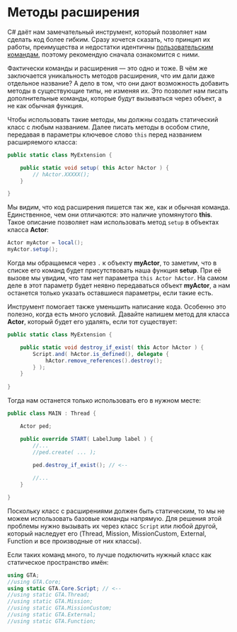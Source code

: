 # Методы расширения

C# даёт нам замечательный инструмент, который позволяет нам сделать код более гибким. Сразу хочется сказать, что принцип их работы, преимущества и недостатки идентичны [пользовательским командам](commands.md), поэтому рекомендую сначала ознакомится с ними.

Фактически команды и расширения — это одно и тоже. В чём же заключается уникальность методов расширения, что им дали даже отдельное название? А дело в том, что они дают возможность добавить методы в существующие типы, не изменяя их. Это позволит нам писать дополнительные команды, которые будут вызываться через объект, а не как обычная функция.

Чтобы использовать такие методы, мы должны создать статический класс с любым названием. Далее писать методы в особом стиле, передавая в параметры ключевое слово `this` перед названием расширяемого класса:

```csharp
public static class MyExtension {

    public static void setup( this Actor hActor ) {
        // hActor.XXXXX();
    }

}
```

Мы видим, что код расширения пишется так же, как и обычная команда. Единственное, чем они отличаются: это наличие упомянутого **this**. Такое описание позволяет нам использовать метод `setup` в объектах класса **Actor**:

```csharp
Actor myActor = local();
myActor.setup();
```

Когда мы обращаемся через `.` к объекту **myActor**, то заметим, что в списке его команд будет присутствовать наша функция **setup**. При её вызове мы увидим, что там нет параметра `this Actor hActor`. На самом деле в этот параметр будет неявно передаваться объект **myActor**, а нам останется только указать оставшиеся параметры, если такие есть.

Инструмент помогает также уменьшить написание кода. Особенно это полезно, когда есть много условий. Давайте напишем метод для класса **Actor**, который будет его удалять, если тот существует:

```csharp
public static class MyExtension {

    public static void destroy_if_exist( this Actor hActor ) {
        Script.and( hActor.is_defined(), delegate { 
            hActor.remove_references().destroy(); 
        } );
    }
    
}
```

Тогда нам останется только использовать его в нужном месте:

```csharp
public class MAIN : Thread {

    Actor ped;

    public override START( LabelJump label ) {
        //...
        //ped.create( ... );
        
        ped.destroy_if_exist(); // <--

        //...
    }

}
```

Поскольку класс с расширениями должен быть статическим, то мы не можем использовать базовые команды напрямую. Для решения этой проблемы нужно вызывать их через класс `Script` или любой другой, который наследует его (Thread, Mission, MissionCustom, External, Function и все производные от них классы).

Если таких команд много, то лучше подключить нужный класс как статическое пространство имён:

```csharp
using GTA;
//using GTA.Core;
using static GTA.Core.Script; // <--
//using static GTA.Thread;
//using static GTA.Mission;
//using static GTA.MissionCustom;
//using static GTA.External;
//using static GTA.Function;
```
